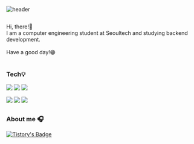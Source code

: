 ![header](https://capsule-render.vercel.app/api?type=waving&color=6994CDEE&text=Welcome%20to%20uykm%20-%20GitHub!&fontSize=20&height=40)

## 
Hi, there!👋 <br>
I am a computer engineering student at Seoultech and studying backend development. <br> <br>
Have a good day!😁<br>
<br>
### Tech💡
<img src="https://img.shields.io/badge/java-F05032?style=for-the-badge&logo=java&logoColor=white"> <img src="https://img.shields.io/badge/python-3776AB?style=for-the-badge&logo=python&logoColor=white"> <img src="https://img.shields.io/badge/c++-00599C?style=for-the-badge&logo=cplusplus&logoColor=white">

<img src="https://img.shields.io/badge/spring-6DB33F?style=for-the-badge&logo=spring&logoColor=white"> <img src="https://img.shields.io/badge/spring boot-6DB33F?style=for-thebadge&logo=springboot&logoColor=white"> <img src="https://img.shields.io/badge/MySQL-4479A1?style=for-the-badge&logo=MySQL&logoColor=white">
<br>
##
### About me 🎧
[![Tistory's Badge](https://github-readme-tistory-card.vercel.app/api/badge?name=Uykm_Note)](https://ukym-tistory.tistory.com/)

